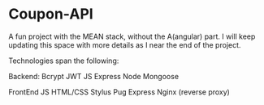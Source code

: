 # Coupon-API

A fun project with the MEAN stack, without the A(angular) part.
I will keep updating this space with more details as I near the end of the project.

Technologies span the following:

Backend:
Bcrypt
JWT
JS
Express
Node
Mongoose

FrontEnd
JS
HTML/CSS
Stylus
Pug
Express
Nginx (reverse proxy)
